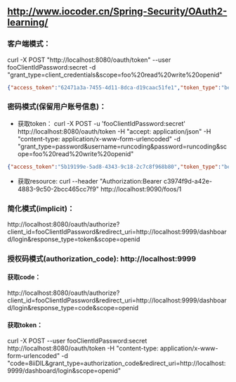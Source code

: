  
## http://www.iocoder.cn/Spring-Security/OAuth2-learning/
### 客户端模式： 
 curl -X POST "http://localhost:8080/oauth/token" --user fooClientIdPassword:secret -d "grant_type=client_credentials&scope=foo%20read%20write%20openid"

```json
{"access_token":"62471a3a-7455-4d11-8dca-d19caac51fe1","token_type":"bearer","expires_in":35999,"scope":"openid","organization":"fooClientIdPasswordxQal"}
```

### 密码模式(保留用户账号信息)：   
- 获取token： curl -X POST -u 'fooClientIdPassword:secret' http://localhost:8080/oauth/token -H "accept: application/json" -H "content-type: application/x-www-form-urlencoded" -d "grant_type=password&username=runcoding&password=runcoding&scope=foo%20read%20write%20openid"

```json
{"access_token":"5b19199e-5ad8-4343-9c18-2c7c8f968b80","token_type":"bearer","refresh_token":"c1cd722c-31fc-441c-8f3b-6926d2af6915","expires_in":35999,"scope":"foo","organization":"runcodingOyJk"}
```
- 获取resource:
   curl  --header "Authorization:Bearer c3974f9d-a42e-4883-9c50-2bcc465cc7f9" http://localhost:9090/foos/1

### 简化模式(implicit)： 
http://localhost:8080/oauth/authorize?client_id=fooClientIdPassword&redirect_uri=http://localhost:9999/dashboard/login&response_type=token&scope=openid

### 授权码模式(authorization_code): http://localhost:9999
####  获取code：  
   http://localhost:8080/oauth/authorize?client_id=fooClientIdPassword&redirect_uri=http://localhost:9999/dashboard/login&response_type=code&scope=openid
####  获取token： 
   curl -X POST --user fooClientIdPassword:secret http://localhost:8080/oauth/token -H "content-type: application/x-www-form-urlencoded" -d "code=8iiDIL&grant_type=authorization_code&redirect_uri=http://localhost:9999/dashboard/login&scope=openid"
